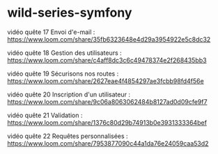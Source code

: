 # wild-series-symfony
vidéo quête 17 Envoi d'e-mail : https://www.loom.com/share/35fb6323648e4d29a3954922e5c8dc32

vidéo quête 18 Gestion des utilisateurs : https://www.loom.com/share/c4aff8dc3c6c49478374e2f268435bb3

vidéo quête 19 Sécurisons nos routes : https://www.loom.com/share/2627eae4f4854297ae3fcbb98fd4f56e

vidéo quête 20 Inscription d'un utilisateur : https://www.loom.com/share/9c06a8063062484b8127ad0d09cfe9f7

vidéo quête 21 Validation : https://www.loom.com/share/1376c80d29b74913b0e3931333364bef

vidéo quête 22 Requêtes personnalisées : https://www.loom.com/share/7953877090c44a1da76e24059caa53d2
